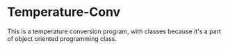 # Temperature-Conv
This is a temperature conversion program, with classes because it's a part of object oriented programming class.
